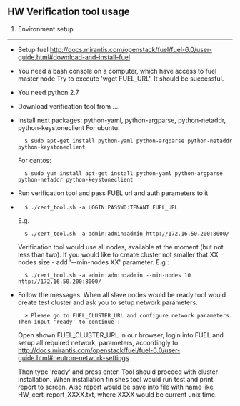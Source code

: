 HW Verification tool usage
--------------------------

1. Environment setup
--------------------

* Setup fuel http://docs.mirantis.com/openstack/fuel/fuel-6.0/user-guide.html#download-and-install-fuel
* You need a bash console on a computer, which have access to fuel master node
  Try to execute 'wget FUEL_URL'. It should be successful.

* You need python 2.7
* Download verification tool from ....

* Install next packages: python-yaml, python-argparse, python-netaddr, 
	python-keystoneclient
  	For ubuntu:

  		$ sudo apt-get install python-yaml python-argparse python-netaddr python-keystoneclient

  	For centos:

  		$ sudo yum install apt-get install python-yaml python-argparse python-netaddr python-keystoneclient

* Run verification tool and pass FUEL url and auth parameters to it
* 
		$ ./cert_tool.sh -a LOGIN:PASSWD:TENANT FUEL_URL

	E.g.

		$ ./cert_tool.sh -a admin:admin:admin http://172.16.50.200:8000/

	Verification tool would use all nodes, available at the moment 
	(but not less than two). If you would like to create cluster not
	smaller that XX nodes size - add '--min-nodes XX' parameter. E.g.:

		$ ./cert_tool.sh -a admin:admin:admin --min-nodes 10 http://172.16.50.200:8000/

* Follow the messages. When all slave nodes would be ready tool would create
  test cluster and ask you to setup network parameters:

		> Please go to FUEL_CLUSTER_URL and configure network parameters. Then input 'ready' to continue :

  Open shown FUEL_CLUSTER_URL in our browser, login into FUEL and setup all 
  required network, parameters, accordingly to 
  http://docs.mirantis.com/openstack/fuel/fuel-6.0/user-guide.html#neutron-network-settings

  Then type 'ready' and press enter. Tool should proceed with cluster
  installation. When installation finishes tool would run test and print report
  to screen. Also report would be save into file with name like
  HW_cert_report_XXXX.txt, where XXXX would be current unix time.

